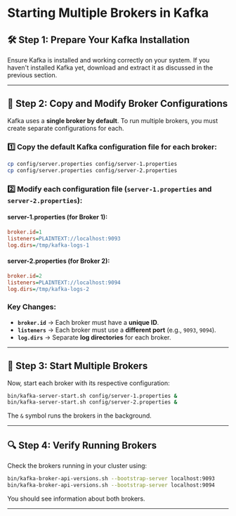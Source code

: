 # Starting Multiple Brokers in Kafka

## **🛠 Step 1: Prepare Your Kafka Installation**

Ensure Kafka is installed and working correctly on your system. If you haven't installed Kafka yet, download and extract it as discussed in the previous section.

---

## **🔹 Step 2: Copy and Modify Broker Configurations**

Kafka uses a **single broker by default**. To run multiple brokers, you must create separate configurations for each.

### **1️⃣ Copy the default Kafka configuration file for each broker:**

```sh
cp config/server.properties config/server-1.properties
cp config/server.properties config/server-2.properties
```

### **2️⃣ Modify each configuration file (`server-1.properties` and `server-2.properties`):**

#### **server-1.properties (for Broker 1):**

```ini
broker.id=1
listeners=PLAINTEXT://localhost:9093
log.dirs=/tmp/kafka-logs-1
```

#### **server-2.properties (for Broker 2):**

```ini
broker.id=2
listeners=PLAINTEXT://localhost:9094
log.dirs=/tmp/kafka-logs-2
```

### **Key Changes:**

- **`broker.id`** → Each broker must have a **unique ID**.
- **`listeners`** → Each broker must use a **different port** (e.g., `9093`, `9094`).
- **`log.dirs`** → Separate **log directories** for each broker.

---

## **🚀 Step 3: Start Multiple Brokers**

Now, start each broker with its respective configuration:

```sh
bin/kafka-server-start.sh config/server-1.properties &
bin/kafka-server-start.sh config/server-2.properties &
```

The `&` symbol runs the brokers in the background.

---

## **🔍 Step 4: Verify Running Brokers**

Check the brokers running in your cluster using:

```sh
bin/kafka-broker-api-versions.sh --bootstrap-server localhost:9093
bin/kafka-broker-api-versions.sh --bootstrap-server localhost:9094
```

You should see information about both brokers.

---
